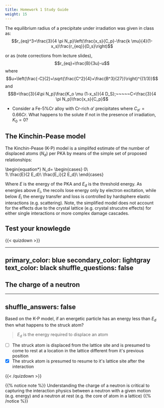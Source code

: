 ```yaml
---
title: Homework 1 Study Guide
weight: 15
---
```

The equilibrium radius of a precipitate under irradiation was given in class as:
$$r_{eq}^3=\frac{3}{4 \pi N_p}\left(\frac{x_s}{C_p}-\frac{k \mu}{4}(1-x_s)\frac{r_{eq}}{D_s}\right)$$<p>
or as (note corrections from lecture slides), 
$$r_{eq}=\frac{B}{3u}-u$$
where
$$u=\left(\frac{-C}{2}+\sqrt{\frac{C^2}{4}+\frac{B^3}{27}}\right)^{(1/3)}$$
and
$$B=\frac{3}{4\pi N_p}\frac{K_o \mu (1-x_s)}{4 D_S};~~~~~C=\frac{3}{4 \pi N_p}\frac{x_s}{C_p}$$<p>
- Consider a Fe-5%Cr alloy with Cr-rich $\alpha'$ precipitates where $C_{\alpha'}=0.66Cr$. What happens to the solute if not in the presence of irradiation, $K_0=0$?

## The Kinchin-Pease model

The Kinchin-Pease (K-P) model is a simplifed estimate of the number of displaced atoms ($N_d$) per PKA by means of the simple set of proposed relationships:

\begin{equation*}
N_d=
\begin{cases}
  0\\      
  1\\
  \frac{E}{2 E_d}\\
  \frac{E_i}{2 E_d}\\
\end{cases}

Where $E$ is the energy of the PKA and $E_d$ is the threshold energy. As energies above $E_i$, the recoils lose energy only by electron excitation, while below $E_i$ the energy transfer and loss is controlled by hardsphere elastic interactions (e.g. scattering). Note, the simplified model does not account for the effects due to the crystal lattice (e.g. crystal strucutre effects) for either single interactions or more complex damage cascades.


## Test your knowlegde

{{< quizdown >}}

---
primary_color: blue
secondary_color: lightgray
text_color: black
shuffle_questions: false
---

## The charge of a neutron

---
shuffle_answers: false
---

Based on the K-P model, if an energetic particle has an energy less than $E_d$ then what happens to the struck atom?

> $E_d$ is the energy required to displace an atom

- [ ] The struck atom is displaced from the lattice site and is presumed to come to rest at a location in the lattice different from it's previous position
- [x] The struck atom is presumed to resume to it's lattice site after the interaction

{{< /quizdown >}}

{{% notice note %}}
Understanding the charge of a neutron is critical to capturing the interaction physics between a neutron with a given motion (e.g. energy) and a neutron at rest (e.g. the core of atom in a lattice)
{{% /notice %}}
